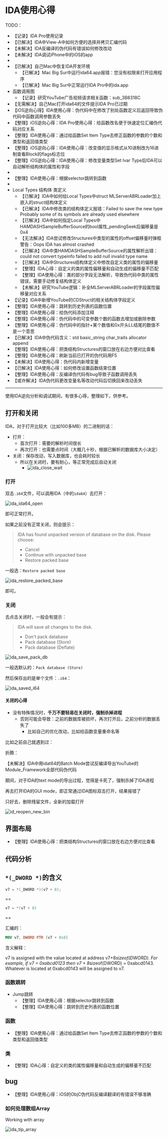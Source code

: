 # IDA使用心得

TODO：

* 【记录】IDA Pro使用记录
* 【已解决】IDA中View-A中如何方便的选择并拷贝汇编代码
* 【未解决】IDA反编译的伪代码有错误如何修改改动
* 【未解决】IDA调试iPhone中的iOS的app
* 
* 【已解决】自己Mac中恢复IDA开发环境
  * 【已解决】Mac Big Sur中运行ida64.app报错：您没有权限来打开应用程序
  * 【已解决】Mac Big Sur中正常运行IDA Pro中的ida.app
* 函数调用图
  * 【记录】研究YouTube广告视频请求相关函数：sub_3B8318C
* 【无需解决】自己Mac打开ida64的文件提示IDA Pro已过期
* 【iOS逆向心得】IDA使用心得：伪代码中在修改了别处函数定义后返回导致伪代码中函数调用参数丢失
* 【整理】iOS逆向心得：IDA Pro使用心得：给函数改名便于快速定位汇编伪代码对应关系
* 【整理】IDA使用心得：通过给函数Set Item Type去修正函数的参数的个数和类型和返回值类型
* 【整理】iOS逆向心得：IDA使用心得：改变值的显示格式从10进制改为16进制查看Block的flags标志位
* 【整理】iOS逆向心得：IDA使用心得：修改变量类型Set Ivar Type后IDA可以自动解析结构体的属性和字段
* 
* 【整理】IDA使用心得：根据selector跳转到函数
* 
* Local Types 结构体 类定义
  * 【已解决】IDA中如何给Local Types中struct MLServerABRLoader加上嵌入的struct结构体定义
  * 【已解决】IDA中修改类的结构体定义报错：Failed to save the new type Probably some of its symbols are already used elsewhere
  * 【已解决】IDA中如何指定Local Types中HAMDASHSampleBufferSource的bool属性_pendingSeek后偏移量是0x4
  * 【无法解决】IDA尝试修改Structures中类型的属性的offset偏移量时弹框警告：Oops IDA has almost crashed
  * 【已解决】IDA中类HAMDASHSampleBufferSource的属性解析出错：could not convert typeinfo failed to add null invalid type name
  * 【已解决】IDA中Structures结构体定义中修改自定义类的属性的偏移量
  * 【整理】IDA心得：自定义的类的属性偏移量和自动生成的偏移量不匹配
  * 【整理】IDA使用心得：类的部分字段无法解析，导致伪代码中类的属性错误，需要手动修复结构体定义
  * 【未解决】研究YouTube逻辑：补全MLServerABRLoader的字段属性偏移量对应关系
* 【记录】IDA中新增YouTube的CDStruct的相关结构体字段定义
* 【整理】IDA使用心得：跳转到历史列表的函数位置
* 【整理】IDA使用心得：给伪代码添加注释
* 【整理】IDA使用心得：伪代码中的可变参数个数的函数去增加或删除参数
* 【整理】IDA使用心得：伪代码中的指针+某个数值和0x开头LL结尾的数值不是一个意思
* 【已解决】IDA中伪代码含义：std basic_string char_traits allocator append
* 【整理】IDA使用心得：把类结构Structures的窗口放在右边方便对比查看
* 【整理】IDA使用心得：刷新当前已打开的伪代码用F5
* 【未解决】IDA使用心得：伪代码内新增变量
* 【已解决】IDA使用心得：如何修改设置函数结束位置
* 【整理】IDA使用心得：反编译伪代码有bug导致子函数调用丢失
* 【或许解决】IDA伪代码更改变量名等改动代码后切换回来改动丢失

---

使用IDA逆向分析和调试期间，有很多心得，整理如下，供参考。

## 打开和关闭

IDA，对于打开比较大（比如100多MB）的二进制的话：

* 打开：
  * 首次打开：需要的解析时间很长
  * 再次打开：也需要点时间（大概几十秒，根据已解析的数据库大小决定）
* 关闭：保存改动，写入数据库，也会耗时较长
  * 所以在关闭时，要有耐心，等正常完成后自动关闭
    * ![ida_close_wait](../assets/img/ida_close_wait.jpg)

### 打开

双击`.i64`文件，可以调用IDA（中的`ida64`）去打开：

![ida_ida64_open](../assets/img/ida_ida64_open.png)

即可正常打开。

如果之前没有正常关闭，则会提示：

> IDA has found unpacked version of database on the disk. Please choose:
> 
> * Cancel
> * Continue with unpacked base
> * Restore packed base

一般选：`Restore packed base`

![ida_restore_packed_base](../assets/img/ida_restore_packed_base.png)

即可。

### 关闭

去点击关闭时，一般会有提示：

> IDA will save all changes to the disk.
>
> * Don't pack database
> * Pack database (Store)
> * Pack database (Deflate)

![ida_save_pack_db](../assets/img/ida_save_pack_db.jpg)

一般选默认的：`Pack database (Store)`

然后保存出的是单个文件：`.i64`：

![ida_saved_i64](../assets/img/ida_saved_i64.png)

#### 关闭的心得

* 没有特殊情况时，**千万不要轻易在关闭时，强制杀掉进程**
  * 否则可能会导致：之前的数据库被损坏，再次打开后，之前分析的数据丢失了
    * 比如自己的优化改动，比如给函数变量重命名等

比如之前自己就遇到过：

折腾：

【未解决】IDA中用idat64的Batch Mode尝试反编译导出YouTube的Module_Framework全部代码伪代码

期间，对于IDA的text mode的导出过程，觉得是卡死了，强制杀掉了IDA进程

再去打开IDA的GUI mode，即正常通过IDA图标双击打开，结果报错了

只好去，删除残留文件，全新的加载打开

![id_reopen_new_bin](../assets/img/id_reopen_new_bin.jpg)

## 界面布局

* 【整理】IDA使用心得：把类结构Structures的窗口放在右边方便对比查看

## 代码分析

## `*(_DWORD *)`的含义

```c
v7 = *(_DWORD *)(v7 + 8);
```

==

```c
v7 = *(v7 + 8)
```

==

汇编的：

```nasm
MOV v7, DWORD PTR [v7 + 0x8]
```

含义解释：

v7 is assigned with the value located at address v7+8*sizeof(DWORD). For example, if v7 = 0xabcd0123 then v7 + 8*sizeof(DWORD) = 0xabcd0143. Whatever is located at 0xabcd0143 will be assigned to v7.

### 函数跳转

* Jump跳转
  * 【整理】IDA使用心得：根据selector跳转到函数
  * 【整理】IDA使用心得：跳转到历史列表的函数位置

### 函数

* 【整理】IDA使用心得：通过给函数Set Item Type去修正函数的参数的个数和类型和返回值类型

### 类

* 【整理】IDA心得：自定义的类的属性偏移量和自动生成的偏移量不匹配

## bug

* 【整理】IDA使用心得：iOS的ObjC伪代码反编译翻译的有错误不够准确

### 如何处理数组Array

Working with array

![ida_tip_array](../assets/img/ida_tip_array.jpg)
